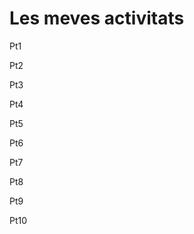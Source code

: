 <!DOCTYPE html>
<html lang="es" dir="ltr">
  <head>
    <meta charset="utf-8">
    <title>Les meves activitats</title>
    <meta author="AGM2-Raul">
    <meta name="viewport" content="width=device-width, initial-scale=1.0">
    <link rel="stylesheet" media="only screen and (max-width: 424px)" href="mobil.css">
    <link rel="stylesheet" media="only screen and (min-width: 425px) and (max-width: 1067px)" href="tablet.css">
    <link rel="stylesheet" media="only screen and (min-width: 1068px)" href="pc.css">
    <link rel="preconnect" href="https://fonts.gstatic.com">
    <link href="https://fonts.googleapis.com/css2?family=Antonio:wght@100&display=swap" rel="stylesheet">
  </head>
  <body>
      <div id="header"><h1 id="titulo">Les meves activitats</h1></div>
    <div id="contenedor">
      <div class="cuadrados"><p>Pt1</p></div>
      <div class="cuadrados"><p>Pt2</p></div>
      <div class="cuadrados"><p>Pt3</p></div>
      <div class="cuadrados"><p>Pt4</p></div>
      <div class="cuadrados"><p>Pt5</p></div>
      <div class="cuadrados"><p>Pt6</p></div>
      <div class="cuadrados"><p>Pt7</p></div>
      <div class="cuadrados"><p>Pt8</p></div>
      <div class="cuadrados"><p>Pt9</p></div>
      <div class="cuadrados"><p>Pt10</p></div>
    </div>
  </body>
</html>
